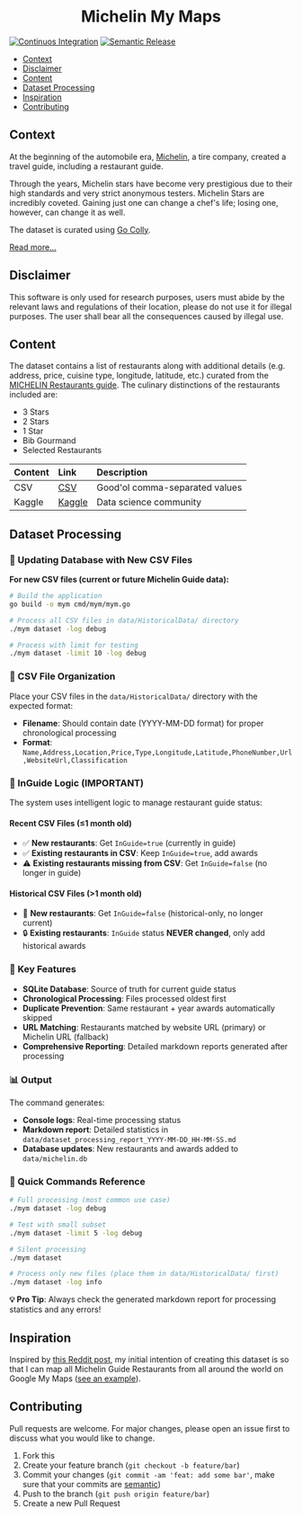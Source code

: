 <h1 align="center"><strong>Michelin My Maps</strong></h1>

[![Continuos Integration](https://github.com/ngshiheng/michelin-my-maps/actions/workflows/ci.yml/badge.svg)](https://github.com/ngshiheng/michelin-my-maps/actions/workflows/ci.yml)
[![Semantic Release](https://github.com/ngshiheng/michelin-my-maps/actions/workflows/release.yml/badge.svg)](https://github.com/ngshiheng/michelin-my-maps/actions/workflows/release.yml)

-   [Context](#context)
-   [Disclaimer](#disclaimer)
-   [Content](#content)
-   [Dataset Processing](#dataset-processing)
-   [Inspiration](#inspiration)
-   [Contributing](#contributing)

## Context

At the beginning of the automobile era, [Michelin](https://www.michelin.com/), a tire company, created a travel guide, including a restaurant guide.

Through the years, Michelin stars have become very prestigious due to their high standards and very strict anonymous testers. Michelin Stars are incredibly coveted. Gaining just one can change a chef's life; losing one, however, can change it as well.

The dataset is curated using [Go Colly](https://github.com/gocolly/colly).

[Read more...](https://jerrynsh.com/how-i-scraped-michelin-guide-using-golang/)

## Disclaimer

This software is only used for research purposes, users must abide by the relevant laws and regulations of their location, please do not use it for illegal purposes. The user shall bear all the consequences caused by illegal use.

## Content

The dataset contains a list of restaurants along with additional details (e.g. address, price, cuisine type, longitude, latitude, etc.) curated from the [MICHELIN Restaurants guide](https://guide.michelin.com/en/restaurants). The culinary distinctions of the restaurants included are:

-   3 Stars
-   2 Stars
-   1 Star
-   Bib Gourmand
-   Selected Restaurants

| Content | Link                                                                       | Description                    |
| :------ | :------------------------------------------------------------------------- | :----------------------------- |
| CSV     | [CSV](./data/michelin_my_maps.csv)                                         | Good'ol comma-separated values |
| Kaggle  | [Kaggle](https://www.kaggle.com/ngshiheng/michelin-guide-restaurants-2021) | Data science community         |

## Dataset Processing

### 🔄 Updating Database with New CSV Files

**For new CSV files (current or future Michelin Guide data):**

```bash
# Build the application
go build -o mym cmd/mym/mym.go

# Process all CSV files in data/HistoricalData/ directory
./mym dataset -log debug

# Process with limit for testing
./mym dataset -limit 10 -log debug
```

### 📁 CSV File Organization

Place your CSV files in the `data/HistoricalData/` directory with the expected format:
- **Filename**: Should contain date (YYYY-MM-DD format) for proper chronological processing
- **Format**: `Name,Address,Location,Price,Type,Longitude,Latitude,PhoneNumber,Url,WebsiteUrl,Classification`

### 🧠 InGuide Logic (IMPORTANT)

The system uses intelligent logic to manage restaurant guide status:

#### **Recent CSV Files (≤1 month old)**
- ✅ **New restaurants**: Get `InGuide=true` (currently in guide)
- ✅ **Existing restaurants in CSV**: Keep `InGuide=true`, add awards
- ⚠️ **Existing restaurants missing from CSV**: Get `InGuide=false` (no longer in guide)

#### **Historical CSV Files (>1 month old)**
- 📜 **New restaurants**: Get `InGuide=false` (historical-only, no longer current)
- 🔒 **Existing restaurants**: `InGuide` status **NEVER changed**, only add historical awards

### 🎯 Key Features

- **SQLite Database**: Source of truth for current guide status
- **Chronological Processing**: Files processed oldest first
- **Duplicate Prevention**: Same restaurant + year awards automatically skipped
- **URL Matching**: Restaurants matched by website URL (primary) or Michelin URL (fallback)
- **Comprehensive Reporting**: Detailed markdown reports generated after processing

### 📊 Output

The command generates:
- **Console logs**: Real-time processing status
- **Markdown report**: Detailed statistics in `data/dataset_processing_report_YYYY-MM-DD_HH-MM-SS.md`
- **Database updates**: New restaurants and awards added to `data/michelin.db`

### 🚨 Quick Commands Reference

```bash
# Full processing (most common use case)
./mym dataset -log debug

# Test with small subset
./mym dataset -limit 5 -log debug

# Silent processing
./mym dataset

# Process only new files (place them in data/HistoricalData/ first)
./mym dataset -log info
```

**💡 Pro Tip**: Always check the generated markdown report for processing statistics and any errors!

## Inspiration

Inspired by [this Reddit post](https://www.reddit.com/r/singapore/comments/pqnjd2/singapore_michelin_guide_2021_map/), my initial intention of creating this dataset is so that I can map all Michelin Guide Restaurants from all around the world on Google My Maps ([see an example](https://www.google.com/maps/d/edit?mid=1wSXxkPcNY50R78_T83tUZdZuYRk2L6jY&usp=sharing)).

## Contributing

Pull requests are welcome. For major changes, please open an issue first to discuss what you would like to change.

1. Fork this
2. Create your feature branch (`git checkout -b feature/bar`)
3. Commit your changes (`git commit -am 'feat: add some bar'`, make sure that your commits are [semantic](https://www.conventionalcommits.org/en/v1.0.0/#summary))
4. Push to the branch (`git push origin feature/bar`)
5. Create a new Pull Request
